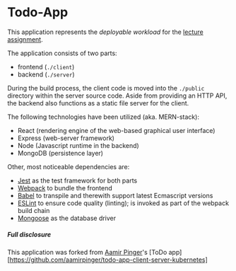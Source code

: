 Todo-App
========


This application represents the *deployable workload* for the
[lecture assignment](https://github.com/lucendio/lecture-devops-material/blob/master/assignments/exercise.md). 

The application consists of two parts:

* frontend (`./client`)
* backend (`./server`)

During the build process, the client code is moved into the `./public` directory within the server source code.
Aside from providing an HTTP API, the backend also functions as a static file server for the client.

The following technologies have been utilized (aka. MERN-stack):

* React (rendering engine of the web-based graphical user interface)
* Express (web-server framework)
* Node (Javascript runtime in the backend)
* MongoDB (persistence layer)

Other, most noticeable dependencies are:

* [Jest](https://jestjs.io/) as the test framework for both parts
* [Webpack](https://webpack.js.org/) to bundle the frontend
* [Babel](https://babeljs.io/) to transpile and therewith support latest Ecmascript versions
* [ESLint](https://eslint.org/) to ensure code quality (linting); is invoked as part of the webpack build chain 
* [Mongoose](https://mongoosejs.com/docs/api.html) as the database driver


##### Full disclosure

This application was forked from [Aamir Pinger](https://github.com/aamirpinger)'s [ToDo app][https://github.com/aamirpinger/todo-app-client-server-kubernetes]
